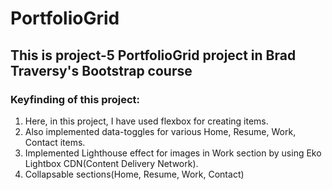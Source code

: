 # PortfolioGrid

## This is project-5 PortfolioGrid project in Brad Traversy's Bootstrap course

### Keyfinding of this project:

1. Here, in this project, I have used flexbox for creating items.
2. Also implemented data-toggles for various Home, Resume, Work, Contact items.
3. Implemented Lighthouse effect for images in Work section by using Eko Lightbox CDN(Content Delivery Network).
4. Collapsable sections(Home, Resume, Work, Contact)
